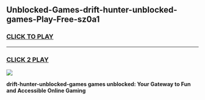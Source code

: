 
## Unblocked-Games-drift-hunter-unblocked-games-Play-Free-sz0a1
<h3>
<a href="https://premium76.site?title=drift-hunter-unblocked-games&ref=17A">CLICK TO PLAY</a></h3>
<hr>

<h3>
<a href="https://premium76.site?title=drift-hunter-unblocked-games&ref=17A">CLICK 2 PLAY</a>
  
</h3>

<a href="https://premium76.site?title=drift-hunter-unblocked-games&ref=17A"><img src="https://clearcache.store/games.png"></a>


**drift-hunter-unblocked-games games unblocked: Your Gateway to Fun and Accessible Online Gaming**
